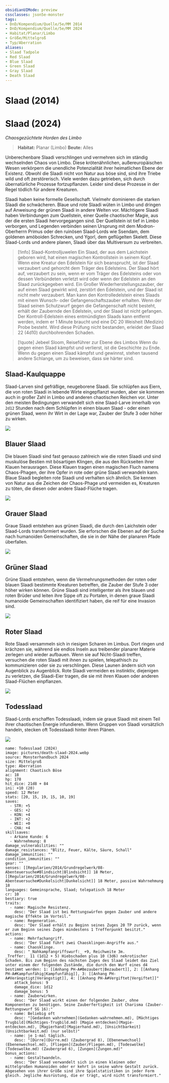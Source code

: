 ```yaml
---
obsidianUIMode: preview
cssclasses: json5e-monster
tags:
- DnD/Kompendium/Quelle/5e/MM 2014
- DnD/Kompendium/Quelle/5e/MM 2024
- Habitat/Planar/Limbo
- Größe/Mittelgroß
- Typ/Aberration
aliases:
- Slaad Tadpole
- Red Slaad
- Blue Slaad
- Green Slaad
- Gray Slaad
- Death Slaad
---
```

# Slaad (2014)

# Slaad (2024)
_Chaosgezüchtete Horden des Limbo_

>**Habitat:** Planar (Limbo)
>**Beute:** Alles

Unberechenbare Slaadi verschlingen und vermehren sich im ständig wechselnden Chaos von Limbo. Diese krötenähnlichen, außereuropäischen Wesen verkörpern die unendliche Potenzialität ihrer heimatlichen Ebene der Existenz. Obwohl die Slaadi nicht von Natur aus böse sind, sind ihre Triebe wild und oft zerstörerisch. Viele werden dazu getrieben, sich durch übernatürliche Prozesse fortzupflanzen. Leider sind diese Prozesse in der Regel tödlich für andere Kreaturen.

Slaadi haben keine formelle Gesellschaft. Vielmehr dominieren die starken Slaadi die schwächeren. Blaue und rote Slaadi wüten in Limbo und dringen auf Anweisung der grünen Slaadi in andere Welten vor. Mächtigere Slaadi haben Verbindungen zum Quellstein, einer Quelle chaotischer Magie, aus der die ersten Slaadi hervorgegangen sind. Der Quellstein ist tief in Limbo verborgen, und Legenden verbinden seinen Ursprung mit dem Modron-Oberherrn Primus oder den ruinösen Slaad-Lords wie Ssendam, dem goldenen amöboiden Schrecken, und Ygorl, dem geflügelten Skelett. Diese Slaad-Lords und andere planen, Slaadi über das Multiversum zu verbreiten.

>[!info] Slaad-Kontrolljuwelen
>Ein Slaad, der aus dem Laichstein geboren wird, hat einen magischen Kontrollstein in seinem Kopf. Wenn eine Kreatur den Edelstein für sich beansprucht, ist der Slaad verzaubert und gehorcht dem Träger des Edelsteins. Der Slaad hört auf, verzaubert zu sein, wenn er vom Träger des Edelsteins oder von dessen Verbündeten verletzt wird oder wenn der Edelstein an den Slaad zurückgegeben wird. Ein Großer Wiederherstellungszauber, der auf einen Slaad gewirkt wird, zerstört den Edelstein, und der Slaad ist nicht mehr verzaubert. Man kann den Kontrolledelstein eines Slaads mit einem Wunsch- oder Gefangenschaftszauber erhalten. Wenn der Slaad seinen Schutzwurf gegen die Gefangenschaft nicht besteht, erhält der Zaubernde den Edelstein, und der Slaad ist nicht gefangen. Der Kontroll-Edelstein eines entmündigten Slaads kann entfernt werden, indem er 1 Minute braucht und eine DC 20 Weisheit (Medizin) Probe besteht. Wird diese Prüfung nicht bestanden, erleidet der Slaad 22 (4d10) durchbohrenden Schaden.

>[!quote] Jebeel Sloom, Reiseführer zur Ebene des Limbos
Wenn du gegen einen Slaad kämpfst und verlierst, ist die Geschichte zu Ende. Wenn du gegen einen Slaad kämpfst und gewinnst, stehen tausend andere Schlange, um zu beweisen, dass sie härter sind.

## Slaad-Kaulquappe
Slaad-Larven sind gefräßige, neugeborene Slaadi. Sie schlüpfen aus Eiern, die von roten Slaadi in lebende Wirte eingepflanzt wurden, aber sie kommen auch in großer Zahl in Limbo und anderen chaotischen Reichen vor. Unter den meisten Bedingungen verwandelt sich eine Slaad-Larve innerhalb von `2d12` Stunden nach dem Schlüpfen in einen blauen Slaad - oder einen grünen Slaad, wenn ihr Wirt in der Lage war, Zauber der Stufe 3 oder höher zu wirken.

![](Slaad-Tadpole-2024.webp)

## Blauer Slaad
Die blauen Slaadi sind fast genauso zahlreich wie die roten Slaadi und sind muskulöse Bestien mit bösartigen Klingen, die aus den Rückseiten ihrer Klauen herausragen. Diese Klauen tragen einen magischen Fluch namens Chaos-Phagen, der ihre Opfer in rote oder grüne Slaadi verwandeln kann. Blaue Slaadi begleiten rote Slaadi und verhalten sich ähnlich. Sie kennen von Natur aus die Zeichen der Chaos-Phage und vermeiden es, Kreaturen zu töten, die diesen oder andere Slaad-Flüche tragen.

![](Blue-Slaad-2024.webp)

## Grauer Slaad
Graue Slaadi entstehen aus grünen Slaadi, die durch den Laichstein oder Slaad-Lords transformiert wurden. Sie erforschen die Ebenen auf der Suche nach humanoiden Gemeinschaften, die sie in der Nähe der planaren Pfade überfallen.

![](Gray-Slaad-2024.webp)

## Grüner Slaad
Grüne Slaadi entstehen, wenn die Vermehrungsmethoden der roten oder blauen Slaadi bestimmte Kreaturen betreffen, die Zauber der Stufe 3 oder höher wirken können. Grüne Slaadi sind intelligenter als ihre blauen und roten Brüder und leiten ihre Sippe oft zu Portalen, in denen graue Slaadi humanoide Gemeinschaften identifiziert haben, die reif für eine Invasion sind.

![](Green-Slaad-2024.webp)

## Roter Slaad
Rote Slaadi versammeln sich in riesigen Scharen im Limbus. Dort ringen und krächzen sie, während sie endlos Inseln aus treibender planarer Materie zerlegen und wieder aufbauen. Wenn sie auf Nicht-Slaadi treffen, versuchen die roten Slaadi mit ihnen zu spielen, telepathisch zu kommunizieren oder sie zu verschlingen. Diese Launen ändern sich von Augenblick zu Augenblick. Rote Slaadi vermeiden es instinktiv, diejenigen zu verletzen, die Slaadi-Eier tragen, die sie mit ihren Klauen oder anderen Slaad-Flüchen einpflanzen.

![](pictures/red-slaad-2024.webp)

## Todesslaad
Slaad-Lords erschaffen Todesslaadi, indem sie graue Slaadi mit einem Teil ihrer chaotischen Energie infundieren. Wenn Gruppen von Slaadi vorsätzlich handeln, stecken oft Todesslaadi hinter ihren Plänen.

![](Death-Slaad-2024.webp)

```statblock
name: Todesslaad (2024)
image: pictures/death-slaad-2024.webp
source: Monsterhandbuch 2024
size: Mittelgroß
type: Aberration
alignment: Chaotisch Böse
ac: 18
hp: 178
hit_dice: 21d8 + 84
ini: +10 (20)
speed: 12 Meter
stats: [20, 15, 19, 15, 10, 19]
saves:
  - STR: +5
  - GES: +2
  - KON: +4
  - INT: +2
  - WEI: +0
  - CHA: +4
skillsaves:
  - Arkane Kunde: 6
  - Wahrnehmung: 8
damage_vulnerabilities: ""
damage_resistances: "Blitz, Feuer, Kälte, Säure, Schall"
damage_immunities: ""
condition_immunities: ""
gear: ""
senses: [[Regularien/2014/Grundregelwerk/08-Abenteuersuche#Blindsicht|Blindsicht]] 18 Meter, [[Regularien/2014/Grundregelwerk/08-Abenteuersuche#Dunkelsicht|Dunkelsicht]] 18 Meter, passive Wahrnehmung 18
languages: Gemeinsprache, Slaad; telepatisch 18 Meter
cr: 10
bestiary: true
traits:
  - name: Magische Resistenz.
    desc: "Der Slaad ist bei Rettungswürfen gegen Zauber und andere magische Effekte im Vorteil."
  - name: Regeneration.
    desc: "Der Slaad erhält zu Beginn seines Zuges 20 TP zurück, wenn er zum Beginn seines Zuges mindestens 1 Trefferpunkt besitzt."
actions:
  - name: Mehrfachangriff.
    desc: "Der Slaad führt zwei Chaosklingen-Angriffe aus."
  - name: Chaosklinge.
    desc: "_Nahkampfangriffswurf:_ +9, Reichweite 3m. _Treffer:_ 11 (1d12 + 5) Hiebschaden plus 10 (3d6) nekrotischer Schaden. Bis zum Beginn des nächsten Zuges des Slaad leidet das Ziel unter einem der folgenden Zustände, die durch den Wurf eines d4 bestimmt werden: 1: [[Anhang PH-A#Bezaubert|Bezaubert]], 2: [[Anhang PH-A#Kampfunfähig|Kampfunfähig]], 3: [[Anhang PH-A#Verängstigt|Verängstigt]], 4: [[Anhang PH-A#Vergiftet|Vergiftet]]"
    attack_bonus: 9
    damage_dice: 1d12
    damage_bonus: 5
  - name: Zauberwirken.
    desc: "Der Slaad wirkt einen der folgenden Zauber, ohne Komponenten zu benötigen. Seine Zauberfertigkeit ist Charisma (Zauber-Rettungswurf SG 16):"
  - name: Beliebig oft
    desc: "[Gedanken wahrnehmen](Gedanken-wahrnehmen.md), [Mächtiges Trugbild](Mächtiges-Trugbild.md) [Magie entdecken](Magie-entdecken.md), [Magierhand](Magierhand.md), [Unsichtbarkeit](Unsichtbarkeit.md) (nur selbst)"
  - name: je 1-mal täglich.
    desc: "[Dürre](Dürre.md) (Zaubergrad 8), [Ebenenwechsel](Ebenenwechsel.md), [Fliegen](Zauber/Fliegen.md), [Todeswolke](Todeswolke.md) (Zaubergrad 6), [Zungen](Zungen.md)"
bonus_actions:
  - name: Gestaltwandeln.
    desc: "Der Slaad verwandelt sich in einen kleinen oder mittelgroßen Humanoiden oder er kehrt in seine wahre Gestalt zurück. Abgesehen von ihrer Größe sind ihre Spielstatistiken in jeder Form gleich. Jegliche Ausrüstung, die er trägt, wird nicht transformiert."
```